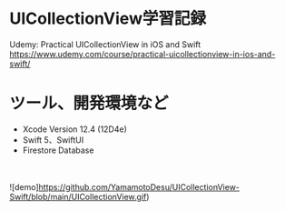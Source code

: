 # UICollectionView学習記録  
Udemy: Practical UICollectionView in iOS and Swift
https://www.udemy.com/course/practical-uicollectionview-in-ios-and-swift/

# ツール、開発環境など
- Xcode Version 12.4 (12D4e)
- Swift 5、SwiftUI
- Firestore Database

<br><br>
![demo]https://github.com/YamamotoDesu/UICollectionView-Swift/blob/main/UICollectionView.gif)
<br><br>
